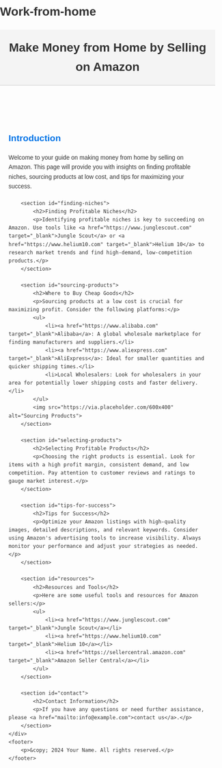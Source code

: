 # Work-from-home

<!DOCTYPE html>
<html lang="en">
<head>
    <meta charset="UTF-8">
    <meta name="viewport" content="width=device-width, initial-scale=1.0">
    <title>Make Money from Home by Selling on Amazon</title>
    <style>
        body {
            font-family: Arial, sans-serif;
            line-height: 1.6;
            margin: 0;
            padding: 0;
            color: #333;
        }
        header {
            background: #f4f4f4;
            padding: 20px;
            text-align: center;
            border-bottom: 1px solid #ccc;
        }
        header h1 {
            margin: 0;
        }
        .container {
            padding: 20px;
        }
        section {
            margin-bottom: 20px;
        }
        h2 {
            color: #0073e6;
        }
        footer {
            background: #f4f4f4;
            padding: 10px;
            text-align: center;
            border-top: 1px solid #ccc;
        }
        a {
            color: #0073e6;
            text-decoration: none;
        }
        a:hover {
            text-decoration: underline;
        }
    </style>
</head>
<body>
    <header>
        <h1>Make Money from Home by Selling on Amazon</h1>
    </header>
    <div class="container">
        <section id="introduction">
            <h2>Introduction</h2>
            <p>Welcome to your guide on making money from home by selling on Amazon. This page will provide you with insights on finding profitable niches, sourcing products at low cost, and tips for maximizing your success.</p>
        </section>

        <section id="finding-niches">
            <h2>Finding Profitable Niches</h2>
            <p>Identifying profitable niches is key to succeeding on Amazon. Use tools like <a href="https://www.junglescout.com" target="_blank">Jungle Scout</a> or <a href="https://www.helium10.com" target="_blank">Helium 10</a> to research market trends and find high-demand, low-competition products.</p>
        </section>

        <section id="sourcing-products">
            <h2>Where to Buy Cheap Goods</h2>
            <p>Sourcing products at a low cost is crucial for maximizing profit. Consider the following platforms:</p>
            <ul>
                <li><a href="https://www.alibaba.com" target="_blank">Alibaba</a>: A global wholesale marketplace for finding manufacturers and suppliers.</li>
                <li><a href="https://www.aliexpress.com" target="_blank">AliExpress</a>: Ideal for smaller quantities and quicker shipping times.</li>
                <li>Local Wholesalers: Look for wholesalers in your area for potentially lower shipping costs and faster delivery.</li>
            </ul>
            <img src="https://via.placeholder.com/600x400" alt="Sourcing Products">
        </section>

        <section id="selecting-products">
            <h2>Selecting Profitable Products</h2>
            <p>Choosing the right products is essential. Look for items with a high profit margin, consistent demand, and low competition. Pay attention to customer reviews and ratings to gauge market interest.</p>
        </section>

        <section id="tips-for-success">
            <h2>Tips for Success</h2>
            <p>Optimize your Amazon listings with high-quality images, detailed descriptions, and relevant keywords. Consider using Amazon's advertising tools to increase visibility. Always monitor your performance and adjust your strategies as needed.</p>
        </section>

        <section id="resources">
            <h2>Resources and Tools</h2>
            <p>Here are some useful tools and resources for Amazon sellers:</p>
            <ul>
                <li><a href="https://www.junglescout.com" target="_blank">Jungle Scout</a></li>
                <li><a href="https://www.helium10.com" target="_blank">Helium 10</a></li>
                <li><a href="https://sellercentral.amazon.com" target="_blank">Amazon Seller Central</a></li>
            </ul>
        </section>

        <section id="contact">
            <h2>Contact Information</h2>
            <p>If you have any questions or need further assistance, please <a href="mailto:info@example.com">contact us</a>.</p>
        </section>
    </div>
    <footer>
        <p>&copy; 2024 Your Name. All rights reserved.</p>
    </footer>
</body>
</html>
